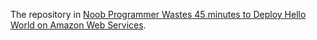 The repository in [Noob Programmer Wastes 45 minutes to Deploy Hello World on Amazon Web Services](https://youtu.be/x1ZfOhHP9bM).
